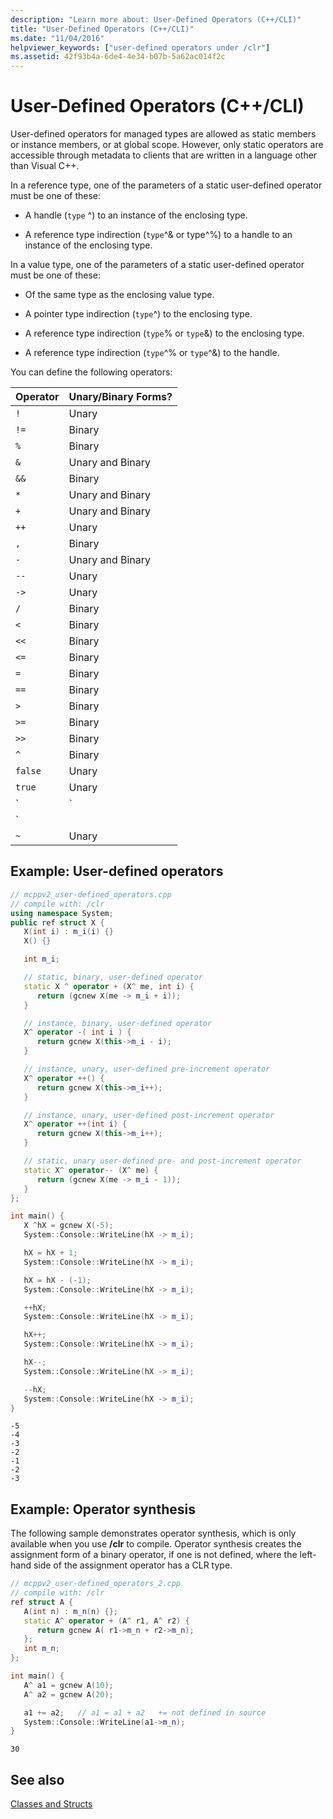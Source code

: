 ```yaml
---
description: "Learn more about: User-Defined Operators (C++/CLI)"
title: "User-Defined Operators (C++/CLI)"
ms.date: "11/04/2016"
helpviewer_keywords: ["user-defined operators under /clr"]
ms.assetid: 42f93b4a-6de4-4e34-b07b-5a62ac014f2c
---
```

# User-Defined Operators (C++/CLI)

User-defined operators for managed types are allowed as static members or instance members, or at global scope. However, only static operators are accessible through metadata to clients that are written in a language other than Visual C++.

In a reference type, one of the parameters of a static user-defined operator must be one of these:

- A handle (`type` ^) to an instance of the enclosing type.

- A reference type indirection (`type`^& or type^%) to a handle to an instance of the enclosing type.

In a value type, one of the parameters of a static user-defined operator must be one of these:

- Of the same type as the enclosing value type.

- A pointer type indirection (`type`^) to the enclosing type.

- A reference type indirection (`type`% or `type`&) to the enclosing type.

- A reference type indirection (`type`^% or `type`^&) to the handle.

You can define the following operators:

| Operator | Unary/Binary Forms? |
|--|--|
| `!` | Unary |
| `!=` | Binary |
| `%` | Binary |
| `&` | Unary and Binary |
| `&&` | Binary |
| `*` | Unary and Binary |
| `+` | Unary and Binary |
| `++` | Unary |
| `,` | Binary |
| `-` | Unary and Binary |
| `--` | Unary |
| `->` | Unary |
| `/` | Binary |
| `<` | Binary |
| `<<` | Binary |
| `<=` | Binary |
| `=` | Binary |
| `==` | Binary |
| `>` | Binary |
| `>=` | Binary |
| `>>` | Binary |
| `^` | Binary |
| `false` | Unary |
| `true` | Unary |
| `|` | Binary |
| `||` | Binary |
| `~` | Unary |

## Example: User-defined operators

```cpp
// mcppv2_user-defined_operators.cpp
// compile with: /clr
using namespace System;
public ref struct X {
   X(int i) : m_i(i) {}
   X() {}

   int m_i;

   // static, binary, user-defined operator
   static X ^ operator + (X^ me, int i) {
      return (gcnew X(me -> m_i + i));
   }

   // instance, binary, user-defined operator
   X^ operator -( int i ) {
      return gcnew X(this->m_i - i);
   }

   // instance, unary, user-defined pre-increment operator
   X^ operator ++() {
      return gcnew X(this->m_i++);
   }

   // instance, unary, user-defined post-increment operator
   X^ operator ++(int i) {
      return gcnew X(this->m_i++);
   }

   // static, unary user-defined pre- and post-increment operator
   static X^ operator-- (X^ me) {
      return (gcnew X(me -> m_i - 1));
   }
};

int main() {
   X ^hX = gcnew X(-5);
   System::Console::WriteLine(hX -> m_i);

   hX = hX + 1;
   System::Console::WriteLine(hX -> m_i);

   hX = hX - (-1);
   System::Console::WriteLine(hX -> m_i);

   ++hX;
   System::Console::WriteLine(hX -> m_i);

   hX++;
   System::Console::WriteLine(hX -> m_i);

   hX--;
   System::Console::WriteLine(hX -> m_i);

   --hX;
   System::Console::WriteLine(hX -> m_i);
}
```

```Output
-5
-4
-3
-2
-1
-2
-3
```

## Example: Operator synthesis

The following sample demonstrates operator synthesis, which is only available when you use **/clr** to compile. Operator synthesis creates the assignment form of a binary operator, if one is not defined, where the left-hand side of the assignment operator has a CLR type.

```cpp
// mcppv2_user-defined_operators_2.cpp
// compile with: /clr
ref struct A {
   A(int n) : m_n(n) {};
   static A^ operator + (A^ r1, A^ r2) {
      return gcnew A( r1->m_n + r2->m_n);
   };
   int m_n;
};

int main() {
   A^ a1 = gcnew A(10);
   A^ a2 = gcnew A(20);

   a1 += a2;   // a1 = a1 + a2   += not defined in source
   System::Console::WriteLine(a1->m_n);
}
```

```Output
30
```

## See also

[Classes and Structs](../extensions/classes-and-structs-cpp-component-extensions.md)
